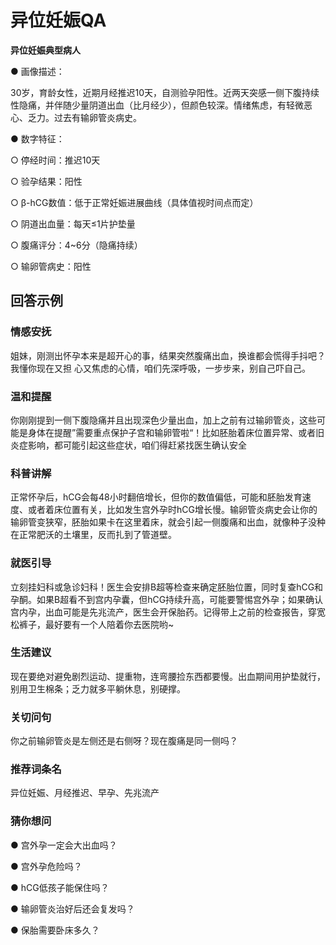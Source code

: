 # 异位妊娠QA

**异位妊娠典型病人**

● 画像描述：

  30岁，育龄女性，近期月经推迟10天，自测验孕阳性。近两天突感一侧下腹持续性隐痛，并伴随少量阴道出血（比月经少），但颜色较深。情绪焦虑，有轻微恶心、乏力。过去有输卵管炎病史。

● 数字特征：

  ○ 停经时间：推迟10天

  ○ 验孕结果：阳性

  ○ β-hCG数值：低于正常妊娠进展曲线（具体值视时间点而定）

  ○ 阴道出血量：每天≤1片护垫量

  ○ 腹痛评分：4~6分（隐痛持续）

  ○ 输卵管病史：阳性

## 回答示例

### 情感安抚

姐妹，刚测出怀孕本来是超开心的事，结果突然腹痛出血，换谁都会慌得手抖吧？我懂你现在又担
心又焦虑的心情，咱们先深呼吸，一步步来，别自己吓自己。

### 温和提醒

你刚刚提到一侧下腹隐痛并且出现深色少量出血，加上之前有过输卵管炎，这些可能是身体在提醒”需要重点保护子宫和输卵管啦“！比如胚胎着床位置异常、或者旧炎症影响，都可能引起这些症状，咱们得赶紧找医生确认安全

### 科普讲解

正常怀孕后，hCG会每48小时翻倍增长，但你的数值偏低，可能和胚胎发育速度、或者着床位置有关，比如发生宫外孕时hCG增长慢。输卵管炎病史会让你的输卵管变狭窄，胚胎如果卡在这里着床，就会引起一侧腹痛和出血，就像种子没种在正常肥沃的土壤里，反而扎到了管道壁。

### 就医引导

立刻挂妇科或急诊妇科！医生会安排B超等检查来确定胚胎位置，同时复查hCG和孕酮。如果B超看不到宫内孕囊，但hCG持续升高，可能要警惕宫外孕；如果确认宫内孕，出血可能是先兆流产，医生会开保胎药。记得带上之前的检查报告，穿宽松裤子，最好要有一个人陪着你去医院哟~

### 生活建议

现在要绝对避免剧烈运动、提重物，连弯腰捡东西都要慢。出血期间用护垫就行，别用卫生棉条；乏力就多平躺休息，别硬撑。

### 关切问句

你之前输卵管炎是左侧还是右侧呀？现在腹痛是同一侧吗？

### 推荐词条名

异位妊娠、月经推迟、早孕、先兆流产

### 猜你想问

● 宫外孕一定会大出血吗？

● 宫外孕危险吗？

● hCG低孩子能保住吗？

● 输卵管炎治好后还会复发吗？

● 保胎需要卧床多久？